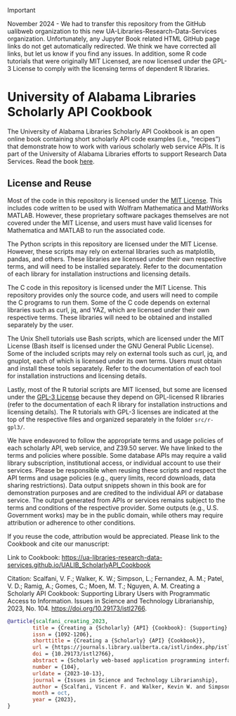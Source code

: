 > [!IMPORTANT]
> November 2024 - We had to transfer this repository from the GitHub ualibweb organization to this new UA-Libraries-Research-Data-Services organization. Unfortunately, any Jupyter Book related HTML GitHub page links do not get automatically redirected. We think we have corrected all links, but let us know if you find any issues. In addition, some R code tutorials that were originally MIT Licensed, are now licensed under the GPL-3 License to comply with the licensing terms of dependent R libraries.

# University of Alabama Libraries Scholarly API Cookbook

The University of Alabama Libraries Scholarly API Cookbook is an open online book containing short scholarly API code examples (i.e., “recipes”) that demonstrate how to work with various scholarly web service APIs. It is part of the University of Alabama Libraries efforts to support Research Data Services. Read the book [here](https://ua-libraries-research-data-services.github.io/UALIB_ScholarlyAPI_Cookbook).

## License and Reuse

Most of the code in this repository is licensed under the [MIT License](https://github.com/UA-Libraries-Research-Data-Services/UALIB_ScholarlyAPI_Cookbook/blob/main/LICENSE). This includes code written to be used with Wolfram Mathematica and MathWorks MATLAB. However, these proprietary software packages themselves are not covered under the MIT License, and users must have valid licenses for Mathematica and MATLAB to run the associated code.

The Python scripts in this repository are licensed under the MIT License. However, these scripts may rely on external libraries such as matplotlib, pandas, and others. These libraries are licensed under their own respective terms, and will need to be installed separately. Refer to the documentation of each library for installation instructions and licensing details.

The C code in this repository is licensed under the MIT License. This repository provides only the source code, and users will need to compile the C programs to run them. Some of the C code depends on external libraries such as curl, jq, and YAZ, which are licensed under their own respective terms. These libraries will need to be obtained and installed separately by the user.

The Unix Shell tutorials use Bash scripts, which are licensed under the MIT License (Bash itself is licensed under the GNU General Public License). Some of the included scripts may rely on external tools such as curl, jq, and gnuplot, each of which is licensed under its own terms. Users must obtain and install these tools separately. Refer to the documentation of each tool for installation instructions and licensing details.

Lastly, most of the R tutorial scripts are MIT licensed, but some are licensed under the [GPL-3 License](https://github.com/UA-Libraries-Research-Data-Services/UALIB_ScholarlyAPI_Cookbook/blob/main/LICENSE_selected_R_tutorials) because they depend on GPL-licensed R libraries (refer to the documentation of each R library for installation instructions and licensing details). The R tutorials with GPL-3 licenses are indicated at the top of the respective files and organized separately in the folder `src/r-gpl3/`.

We have endeavored to follow the appropriate terms and usage policies of each scholarly API, web service, and Z39.50 server. We have linked to the terms and policies where possible. Some database APIs may require a valid library subscription, institutional access, or individual account to use their services. Please be responsible when reusing these scripts and respect the API terms and usage policies (e.g., query limits, record downloads, data sharing restrictions). Data output snippets shown in this book are for demonstration purposes and are credited to the individual API or database service. The output generated from APIs or services remains subject to the terms and conditions of the respective provider. Some outputs (e.g., U.S. Government works) may be in the public domain, while others may require attribution or adherence to other conditions.

If you reuse the code, attribution would be appreciated. Please link to the Cookbook and cite our manuscript:

Link to Cookbook: https://ua-libraries-research-data-services.github.io/UALIB_ScholarlyAPI_Cookbook

Citation: Scalfani, V. F.; Walker, K. W.; Simpson, L.; Fernandez, A. M.; Patel, V. D.; Ramig, A.; Gomes, C.; Moen, M. T.; Nguyen, A. M. Creating a Scholarly API Cookbook: Supporting Library Users with Programmatic Access to Information. Issues in Science and Technology Librarianship, 2023, No. 104. https://doi.org/10.29173/istl2766.

```bibtex
@article{scalfani_creating_2023,
        title = {Creating a {Scholarly} {API} {Cookbook}: {Supporting} {Library} {Users} with {Programmatic} {Access} to {Information}},
        issn = {1092-1206},
        shorttitle = {Creating a {Scholarly} {API} {Cookbook}},
        url = {https://journals.library.ualberta.ca/istl/index.php/istl/article/view/2766},
        doi = {10.29173/istl2766},
        abstract = {Scholarly web-based application programming interfaces (APIs) allow users to interact with information and data programmatically. Interacting with information programmatically allows users to create advanced information query workflows and quickly access machine-readable data for downstream computations. With the growing availability of scholarly APIs from open and commercial library databases, supporting access to information via an API has become a key support area for research data services in libraries. This article describes our efforts with supporting API access through the development of an online Scholarly API Cookbook. The Cookbook contains code recipes (i.e., tutorials) for getting started with 10 different scholarly APIs, including for example, Scopus, World Bank, and PubMed. API tutorials are available in Python, Bash, Matlab, and Mathematica. A tutorial for interacting with library catalog data programmatically via Z39.50 is also included, as traditional library catalog metadata is rarely available via an API. In addition to describing the Scholarly API Cookbook content, we discuss our experiences building a student research data services programming team, challenges we encountered, and ideas to improve the Cookbook. The University of Alabama Libraries Scholarly API Cookbook is freely available and hosted on GitHub. All code within the API Cookbook is licensed with the permissive MIT license, and as a result, users are free to reuse and adapt the code in their teaching and research.},
        number = {104},
        urldate = {2023-10-13},
        journal = {Issues in Science and Technology Librarianship},
        author = {Scalfani, Vincent F. and Walker, Kevin W. and Simpson, Lance and Fernandez, Avery M. and Patel, Vishank D. and Ramig, Anastasia and Gomes, Cyrus and Moen, Michael T. and Nguyen, Adam M.},
        month = oct,
        year = {2023},
}
```
